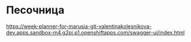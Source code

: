 # Песочница
https://week-planner-for-marusia-git-valentinakolesnikova-dev.apps.sandbox-m4.g2pi.p1.openshiftapps.com/swagger-ui/index.html

